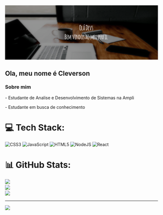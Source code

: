 ![Bem vindos ao Meu Perfil!](https://github.com/Cleverson-Henriques/Cleverson-Henriques/blob/main/BannerGitHub.png)

## Ola, meu nome é Cleverson
### Sobre mim
<div style="display: inline_block"  >
 <p> - Estudante de Analise e Desenvolvimento de Sistemas na Ampli </p>
<p> - Estudante em busca de conhecimento </p>
 </div>



# 💻 Tech Stack:
![CSS3](https://img.shields.io/badge/css3-%231572B6.svg?style=for-the-badge&logo=css3&logoColor=white)  ![JavaScript](https://img.shields.io/badge/javascript-%23323330.svg?style=for-the-badge&logo=javascript&logoColor=%23F7DF1E) ![HTML5](https://img.shields.io/badge/html5-%23E34F26.svg?style=for-the-badge&logo=html5&logoColor=white) ![NodeJS](https://img.shields.io/badge/node.js-6DA55F?style=for-the-badge&logo=node.js&logoColor=white) ![React](https://img.shields.io/badge/react-%2320232a.svg?style=for-the-badge&logo=react&logoColor=%2361DAFB)
# 📊 GitHub Stats:
![](https://github-readme-stats.vercel.app/api?username=Cleverson-Henriques&theme=dark&hide_border=false&include_all_commits=false&count_private=false)<br/>
![](https://github-readme-streak-stats.herokuapp.com/?user=Cleverson-Henriques&theme=dark&hide_border=false)<br/>
![](https://github-readme-stats.vercel.app/api/top-langs/?username=Cleverson-Henriques&theme=dark&hide_border=false&include_all_commits=false&count_private=false&layout=compact)

---
[![](https://visitcount.itsvg.in/api?id=Cleverson-Henriques&icon=0&color=0)](https://visitcount.itsvg.in)

<!-- Proudly created with GPRM ( https://gprm.itsvg.in ) -->
